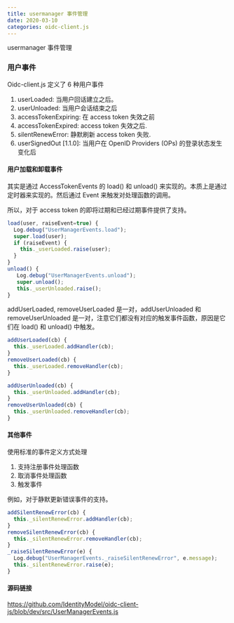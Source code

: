 ```yaml
---
title: usermanager 事件管理     
date: 2020-03-10
categories: oidc-client.js
---
```

usermanager 事件管理
<!-- more -->

### 用户事件

Oidc-client.js 定义了 6 种用户事件

1. userLoaded: 当用户回话建立之后。
2. userUnloaded: 当用户会话结束之后
3. accessTokenExpiring: 在 access token 失效之前
4. accessTokenExpired: access token 失效之后.
5. silentRenewError: 静默刷新 access token 失败.
6. userSignedOut [1.1.0]: 当用户在 OpenID Providers (OPs) 的登录状态发生变化后

#### 用户加载和卸载事件

其实是通过 AccessTokenEvents 的 load() 和 unload() 来实现的。本质上是通过定时器来实现的。然后通过 Event 来触发对处理函数的调用。

所以，对于 access token 的即将过期和已经过期事件提供了支持。

```javascript
load(user, raiseEvent=true) {
  Log.debug("UserManagerEvents.load");
  super.load(user);
  if (raiseEvent) {
    this._userLoaded.raise(user);
  }
}
unload() {
   Log.debug("UserManagerEvents.unload");
   super.unload();
   this._userUnloaded.raise();
}
```

addUserLoaded, removeUserLoaded 是一对，addUserUnloaded 和 removeUserUnloaded 是一对，注意它们都没有对应的触发事件函数，原因是它们在 load() 和 unload() 中触发。

```javascript
addUserLoaded(cb) {
  this._userLoaded.addHandler(cb);
}
removeUserLoaded(cb) {
  this._userLoaded.removeHandler(cb);
}

addUserUnloaded(cb) {
  this._userUnloaded.addHandler(cb);
}
removeUserUnloaded(cb) {
  this._userUnloaded.removeHandler(cb);
}
```



#### 其他事件

使用标准的事件定义方式处理

1. 支持注册事件处理函数
2. 取消事件处理函数
3. 触发事件

例如，对于静默更新错误事件的支持。

```javascript
addSilentRenewError(cb) {
  this._silentRenewError.addHandler(cb);
}
removeSilentRenewError(cb) {
  this._silentRenewError.removeHandler(cb);
}
_raiseSilentRenewError(e) {
  Log.debug("UserManagerEvents._raiseSilentRenewError", e.message);
  this._silentRenewError.raise(e);
}
```



#### 源码链接

https://github.com/IdentityModel/oidc-client-js/blob/dev/src/UserManagerEvents.js
